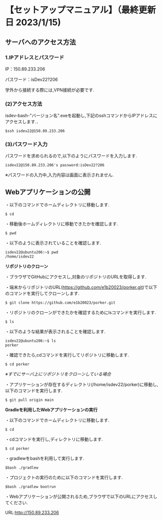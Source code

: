 # 【セットアップマニュアル】（最終更新日 2023/1/15)

## サーバへのアクセス方法


### 1.IPアドレスとパスワード

IP：150.89.233.206

パスワード：isDev22?206

学外から接続する際には,VPN接続が必要です.


### (2)アクセス方法

isdev-bash-"バージョン名".exeを起動し,下記のsshコマンドからIPアドレスにアクセスします.．

    $ssh isdev22@150.89.233.206

### (3)パスワード入力
パスワードを求められるので,以下のようにパスワードを入力します.

    isdev22@150.89.233.206's password:isDev22?206

※パスワードの入力中,入力内容は画面に表示されません.

## Webアプリケーションの公開

・以下のコマンドでホームディレクトリに移動します.

    $ cd

・移動後ホームディレクトリに移動できたかを確認します.

    $ pwd

・以下のように表示されていることを確認します.

    isdev22@ubuntu206:~$ pwd
    /home/isdev22

**リポジトリのクローン**

・ブラウザでGitHubにアクセスし,対象のリポジトリのURLを取得します.

・端末からリポジトリのURL(https://github.com/e1b20023/porker.git)で以下のコマンドを実行してクローンします.

    $ git clone https://github.com/e1b20023/porker.git

・リポジトリのクローンができたかを確認するためにlsコマンドを実行します.

    $ ls

・以下のような結果が表示されることを確認します.

    isdev22@ubuntu206:~$ ls
    porker

・確認できたら,cdコマンドを実行してリポジトリに移動します.

    $ cd porker

*※すでにサーバ上にリポジトリをクローンしている場合*

・アプリケーションが存在するディレクトリ(/home/isdev22/porker)に移動し,以下のコマンドを実行します.

    $ git pull origin main

**Gradleを利用したWebアプリケーションの実行**

・以下のコマンドでホームディレクトリに移動します.

    $ cd

・cdコマンドを実行し,ディレクトリに移動します.

    $ cd porker

・gradlewをbashを利用して実行します.

    $bash ./gradlew

・プロジェクトの実行のために以下のコマンドを実行します.

    $bash ./gradlew bootrun

・Webアプリケーションが公開されるため,ブラウザで以下のURLにアクセスしてください.

URL:http://150.89.233.206
